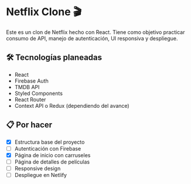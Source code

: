 # Netflix Clone 🎬

Este es un clon de Netflix hecho con React. Tiene como objetivo practicar consumo de API, manejo de autenticación, UI responsiva y despliegue.

## 🛠️ Tecnologías planeadas

- React
- Firebase Auth
- TMDB API
- Styled Components
- React Router
- Context API o Redux (dependiendo del avance)

## 📋 Por hacer

- [x] Estructura base del proyecto
- [ ] Autenticación con Firebase
- [x] Página de inicio con carruseles
- [ ] Página de detalles de películas
- [ ] Responsive design
- [ ] Despliegue en Netlify

